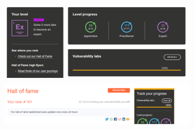 ![](https://github.com/DoNCCong/BurpSuite/blob/689b9395d03e1425344364a08356a510f9387078/Image/1.PNG)


![](./Image/2.PNG)
